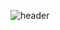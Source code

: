 ![header](https://capsule-render.vercel.app/api?type=Waving&color=4D47C3&height=150&section=header&text=JuHyun%20Lee&fontSize=60&animation=blink&fontColor=333333&stroke=111111&strokeWidth=0.5&descSize=30&desc=ju_velop&descAlignY=70&descAlign=92&descSize=15&fontAlign=80) 
